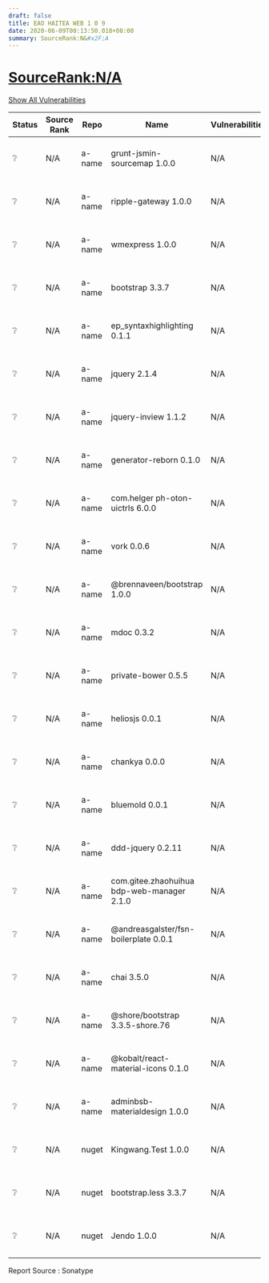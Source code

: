 ```yaml
---
draft: false
title: EAO HAITEA WEB 1 0 9
date: 2020-06-09T00:13:50.018+08:00
summary: SourceRank:N&#x2F;A
---
```


# <u>SourceRank:N&#x2F;A</u>

<a onclick="var x=document.getElementsByName('vulnerabilities');var y=[...x].filter(e=>e.style.display=='none').length==0?'none':'block';x.forEach(e=>e.style.display=y);this.innerHTML=y=='none'?'Show All Vulnerabilities':'Hide All Vulnerabilities'" href="javascript:void(0)">Show All Vulnerabilities</a>

| Status | Source<br/>Rank | Repo | Name | Vulnerabilities | Remarks |
| - | - | - | - | - | - |
|❔|N/A|a-name|grunt-jsmin-sourcemap 1.0.0|N/A|Unknown Repo<br/>by SonaType|
|❔|N/A|a-name|ripple-gateway 1.0.0|N/A|Unknown Repo<br/>by SonaType|
|❔|N/A|a-name|wmexpress 1.0.0|N/A|Unknown Repo<br/>by SonaType|
|❔|N/A|a-name|bootstrap 3.3.7|N/A|Unknown Repo<br/>by SonaType|
|❔|N/A|a-name|ep_syntaxhighlighting 0.1.1|N/A|Unknown Repo<br/>by SonaType|
|❔|N/A|a-name|jquery 2.1.4|N/A|Unknown Repo<br/>by SonaType|
|❔|N/A|a-name|jquery-inview 1.1.2|N/A|Unknown Repo<br/>by SonaType|
|❔|N/A|a-name|generator-reborn 0.1.0|N/A|Unknown Repo<br/>by SonaType|
|❔|N/A|a-name|com.helger ph-oton-uictrls 6.0.0|N/A|Unknown Repo<br/>by SonaType|
|❔|N/A|a-name|vork 0.0.6|N/A|Unknown Repo<br/>by SonaType|
|❔|N/A|a-name|@brennaveen/bootstrap 1.0.0|N/A|Unknown Repo<br/>by SonaType|
|❔|N/A|a-name|mdoc 0.3.2|N/A|Unknown Repo<br/>by SonaType|
|❔|N/A|a-name|private-bower 0.5.5|N/A|Unknown Repo<br/>by SonaType|
|❔|N/A|a-name|heliosjs 0.0.1|N/A|Unknown Repo<br/>by SonaType|
|❔|N/A|a-name|chankya 0.0.0|N/A|Unknown Repo<br/>by SonaType|
|❔|N/A|a-name|bluemold 0.0.1|N/A|Unknown Repo<br/>by SonaType|
|❔|N/A|a-name|ddd-jquery 0.2.11|N/A|Unknown Repo<br/>by SonaType|
|❔|N/A|a-name|com.gitee.zhaohuihua bdp-web-manager 2.1.0|N/A|Unknown Repo<br/>by SonaType|
|❔|N/A|a-name|@andreasgalster/fsn-boilerplate 0.0.1|N/A|Unknown Repo<br/>by SonaType|
|❔|N/A|a-name|chai 3.5.0|N/A|Unknown Repo<br/>by SonaType|
|❔|N/A|a-name|@shore/bootstrap 3.3.5-shore.76|N/A|Unknown Repo<br/>by SonaType|
|❔|N/A|a-name|@kobalt/react-material-icons 0.1.0|N/A|Unknown Repo<br/>by SonaType|
|❔|N/A|a-name|adminbsb-materialdesign 1.0.0|N/A|Unknown Repo<br/>by SonaType|
|❔|N/A|nuget|Kingwang.Test 1.0.0|N/A|Unknown Repo<br/>by SonaType|
|❔|N/A|nuget|bootstrap.less 3.3.7|N/A|Unknown Repo<br/>by SonaType|
|❔|N/A|nuget|Jendo 1.0.0|N/A|Unknown Repo<br/>by SonaType|


Report Source : Sonatype

